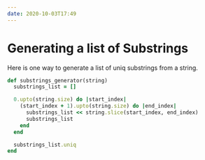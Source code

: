 ```yaml
---
date: 2020-10-03T17:49
---
```


# Generating a list of Substrings

Here is one way to generate a list of uniq substrings from a string.

```ruby
def substrings_generator(string)
  substrings_list = []

  0.upto(string.size) do |start_index|
    (start_index + 1).upto(string.size) do |end_index|
      substrings_list << string.slice(start_index, end_index)
      substrings_list
    end
  end

  substrings_list.uniq
end
```

